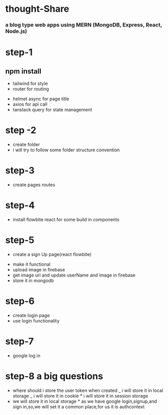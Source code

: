 # thought-Share

### a blog type web apps using MERN (MongoDB, Express, React, Node.js)

# step-1

## npm install

- tailwind for style
- router for routing

* helmet async for page title
* axios for api call
* tanstack query for state management

# step -2

- create folder
- i will try to follow some folder structure convention

# step-3

- create pages routes

# step-4

- install flowbite react for some build in components

# step-5

- create a sign Up page(react flowbite)

* make it functional
* upload image in firebase
* get image url and update userName and image in firebase
* store it in mongodb

# step-6

- create login page
- use login functionality

# step-7

- google log in

# step-8 a big questions

- where should i store the user token when created
  _ i will store it in local storage
  _ i will store it in cookie \* i will store it in session storage
- we will store it in local storage \* as we have google login,signup,and sign in,so,we will set it a common place,for us it is authcontext

